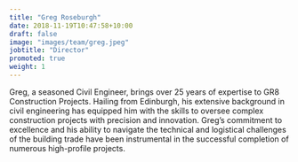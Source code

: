 ```yaml
---
title: "Greg Roseburgh"
date: 2018-11-19T10:47:58+10:00
draft: false
image: "images/team/greg.jpeg"
jobtitle: "Director"
promoted: true
weight: 1
---
```

Greg, a seasoned Civil Engineer, brings over 25 years of expertise to GR8 Construction Projects. Hailing from Edinburgh, his extensive background in civil engineering has equipped him with the skills to oversee complex construction projects with precision and innovation. Greg’s commitment to excellence and his ability to navigate the technical and logistical challenges of the building trade have been instrumental in the successful completion of numerous high-profile projects.
